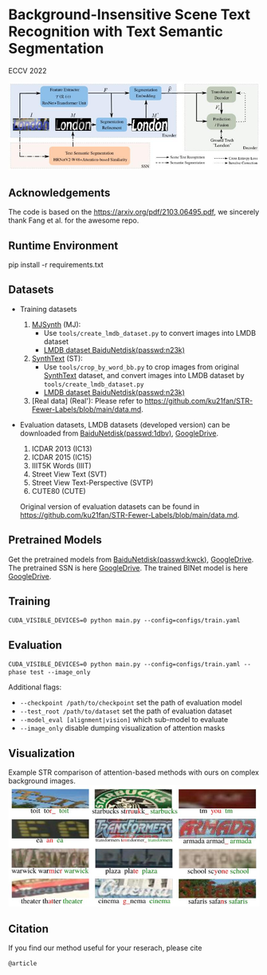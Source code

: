 

# Background-Insensitive Scene Text Recognition with Text Semantic Segmentation

ECCV 2022

![22](./fig/22.jpg)


## Acknowledgements

The code is based on the https://arxiv.org/pdf/2103.06495.pdf, we sincerely thank Fang et al. for the awesome repo. 


## Runtime Environment

pip install -r requirements.txt


## Datasets

- Training datasets

    1. [MJSynth](http://www.robots.ox.ac.uk/~vgg/data/text/) (MJ): 
        - Use `tools/create_lmdb_dataset.py` to convert images into LMDB dataset
        - [LMDB dataset BaiduNetdisk(passwd:n23k)](https://pan.baidu.com/s/1mgnTiyoR8f6Cm655rFI4HQ)
    2. [SynthText](http://www.robots.ox.ac.uk/~vgg/data/scenetext/) (ST):
        - Use `tools/crop_by_word_bb.py` to crop images from original [SynthText](http://www.robots.ox.ac.uk/~vgg/data/scenetext/) dataset, and convert images into LMDB dataset by `tools/create_lmdb_dataset.py`
        - [LMDB dataset BaiduNetdisk(passwd:n23k)](https://pan.baidu.com/s/1mgnTiyoR8f6Cm655rFI4HQ)
    3. [Real data] (Real'): Please refer to https://github.com/ku21fan/STR-Fewer-Labels/blob/main/data.md.
        

- Evaluation datasets, LMDB datasets (developed version) can be downloaded from [BaiduNetdisk(passwd:1dbv)](https://pan.baidu.com/s/1RUg3Akwp7n8kZYJ55rU5LQ), [GoogleDrive](https://drive.google.com/file/d/1dTI0ipu14Q1uuK4s4z32DqbqF3dJPdkk/view?usp=sharing).
    1. ICDAR 2013 (IC13)
    2. ICDAR 2015 (IC15)
    3. IIIT5K Words (IIIT)
    4. Street View Text (SVT)
    5. Street View Text-Perspective (SVTP)
    6. CUTE80 (CUTE)
  
  Original version of evaluation datasets can be found in https://github.com/ku21fan/STR-Fewer-Labels/blob/main/data.md.


## Pretrained Models

Get the pretrained models from [BaiduNetdisk(passwd:kwck)](https://pan.baidu.com/s/1b3vyvPwvh_75FkPlp87czQ), [GoogleDrive](https://drive.google.com/file/d/1mYM_26qHUom_5NU7iutHneB_KHlLjL5y/view?usp=sharing). The pretrained SSN is here [GoogleDrive](https://drive.google.com/file/d/1zaRw4WBD5YcorbrzgzG23dC0babtN-bh/view?usp=sharing). The trained BINet model is here [GoogleDrive](https://drive.google.com/file/d/1NfitdIwwrgcR4LBNDtwFktX3E1__mpOb/view?usp=sharing).


## Training

```
CUDA_VISIBLE_DEVICES=0 python main.py --config=configs/train.yaml
```


## Evaluation

```
CUDA_VISIBLE_DEVICES=0 python main.py --config=configs/train.yaml --phase test --image_only
```
Additional flags:
- `--checkpoint /path/to/checkpoint` set the path of evaluation model 
- `--test_root /path/to/dataset` set the path of evaluation dataset
- `--model_eval [alignment|vision]` which sub-model to evaluate
- `--image_only` disable dumping visualization of attention masks


## Visualization
Example STR comparison of attention-based methods with ours on complex background images.
![s](./fig/s.jpg)


## Citation
If you find our method useful for your reserach, please cite
```bash 
@article
 ```


